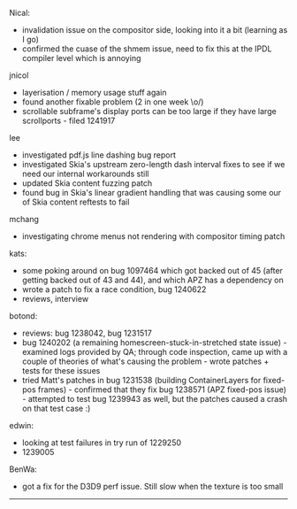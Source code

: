 Nical:
* invalidation issue on the compositor side, looking into it a bit (learning as I go)
* confirmed the cuase of the shmem issue, need to fix this at the IPDL compiler level which is annoying



jnicol
* layerisation / memory usage stuff again
* found another fixable problem (2 in one week \o/)
* scrollable subframe's display ports can be too large if they have large scrollports - filed 1241917



lee
* investigated pdf.js line dashing bug report
* investigated Skia's upstream zero-length dash interval fixes to see if we need our internal workarounds still
* updated Skia content fuzzing patch
* found bug in Skia's linear gradient handling that was causing some our of Skia content reftests to fail



mchang
* investigating chrome menus not rendering with compositor timing patch



kats:
* some poking around on bug 1097464 which got backed out of 45 (after getting backed out of 43 and 44), and which APZ has a dependency on
* wrote a patch to fix a race condition, bug 1240622
* reviews, interview



botond:
  - reviews: bug 1238042, bug 1231517
  - bug 1240202 (a remaining homescreen-stuck-in-stretched state issue)
          - examined logs provided by QA; through code inspection, came up with a couple of theories of what's causing the problem
          - wrote patches + tests for these issues
  - tried Matt's patches in bug 1231538 (building ContainerLayers for fixed-pos frames)
          - confirmed that they fix bug 1238571 (APZ fixed-pos issue)
          - attempted to test bug 1239943 as well, but the patches caused a crash on that test case :)



edwin:
* looking at test failures in try run of 1229250
* 1239005



BenWa:
* got a fix for the D3D9 perf issue. Still slow when the texture is too small

________________


